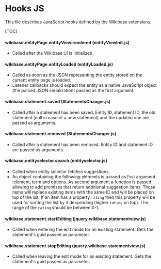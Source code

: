 # Hooks JS

This file describes JavaScript hooks defined by the Wikibase extensions.

[TOC]

#### wikibase.entityPage.entityView.rendered (entityViewInit.js)
  * Called after the Wikibase UI is initialized.

#### wikibase.entityPage.entityLoaded (entityLoaded.js)
  * Called as soon as the JSON representing the entity stored on the current entity page is loaded.
  * Listener callbacks should expect the entity as a native JavaScript object (the parsed JSON serialization) passed as the first argument.

#### wikibase.statement.saved (StatementsChanger.js)
  * Called after a statement has been saved. Entity ID, statement ID, the old statement (null in case of a new statement) and the updated one are passed as arguments.

#### wikibase.statement.removed (StatementsChanger.js)
  * Called after a statement has been removed. Entity ID and statement ID are passed as arguments.

#### wikibase.entityselector.search (entityselector.js)
  * Called when entity selector fetches suggestions.
  * An object containing the following elements is passed as first argument :element, term and options. As second argument a function is passed allowing to add promises that return additional suggestion items. Those items will replace existing items with the same ID and will be placed on top of the list. If an item has a property `rating` then this property will be used for sorting the list by it descending (higher `rating` on top). The range of the `rating` should be between 0-1.

#### wikibase.statement.startEditing (jquery.wikibase.statementview.js)
  * Called when entering the edit mode for an existing statement. Gets the statement's guid passed as parameter.

#### wikibase.statement.stopEditing (jquery.wikibase.statementview.js)
  * Called when leaving the edit mode for an existing statement. Gets the statement's guid passed as parameter.
